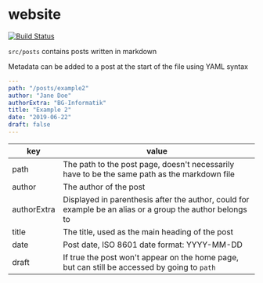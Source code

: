 # website

[![Build Status](https://travis-ci.org/bb-goettingen/website.svg?branch=master)](https://travis-ci.org/bb-goettingen/website)

`src/posts` contains posts written in markdown

Metadata can be added to a post at the start of the file using YAML syntax

```YAML
---
path: "/posts/example2"
author: "Jane Doe"
authorExtra: "BG-Informatik"
title: "Example 2"
date: "2019-06-22"
draft: false
---
```

key         | value
------------|------------------------------------------------------------------
path        | The path to the post page, doesn't necessarily have to be the same path as the markdown file
author      | The author of the post
authorExtra | Displayed in parenthesis after the author, could for example be an alias or a group the author belongs to
title       | The title, used as the main heading of the post
date        | Post date, ISO 8601 date format: YYYY-MM-DD
draft       | If true the post won't appear on the home page, but can still be accessed by going to `path`

